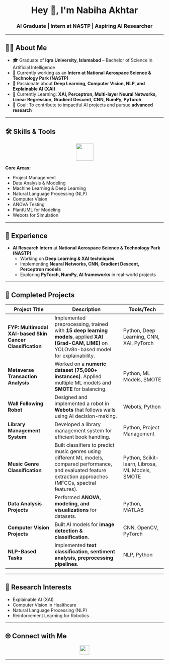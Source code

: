 <h1 align="center">Hey 👋, I'm Nabiha Akhtar</h1>
<h3 align="center">AI Graduate | Intern at NASTP | Aspiring AI Researcher</h3>

---

## 👩‍💻 About Me  
- 🎓 Graduate of **Iqra University, Islamabad** – Bachelor of Science in Artificial Intelligence  
- 💼 Currently working as an **Intern at National Aerospace Science & Technology Park (NASTP)**  
- 🔬 Passionate about **Deep Learning, Computer Vision, NLP, and Explainable AI (XAI)**  
- 🌱 Currently Learning: **XAI, Perceptron, Multi-layer Neural Networks, Linear Regression, Gradient Descent, CNN, NumPy, PyTorch**  
- 🎯 Goal: To contribute to impactful AI projects and pursue **advanced research**  

---

## 🛠️ Skills & Tools  

<div align="center">
  <img src="https://skillicons.dev/icons?i=python,pytorch,opencv,matlab,anaconda,googlecloud,word,canva" height="55"/>
</div>

**Core Areas:**  
- Project Management  
- Data Analysis & Modeling  
- Machine Learning & Deep Learning  
- Natural Language Processing (NLP)  
- Computer Vision  
- ANOVA Testing  
- PlantUML for Modeling  
- Webots for Simulation  

---

## 💼 Experience  

- **AI Research Intern** at **National Aerospace Science & Technology Park (NASTP)**  
  - Working on **Deep Learning & XAI techniques**  
  - Implementing **Neural Networks, CNN, Gradient Descent, Perceptron models**  
  - Exploring **PyTorch, NumPy, AI frameworks** in real-world projects  

---

## 📂 Completed Projects  

| Project Title | Description | Tools/Tech |
|--------------|-------------|------------|
| **FYP: Multimodal XAI-based Skin Cancer Classification** | Implemented preprocessing, trained with **15 deep learning models**, applied **XAI (Grad-CAM, LIME)** on YOLOv8n-based model for explainability. | Python, Deep Learning, CNN, XAI, PyTorch |
| **Metaverse Transaction Analysis** | Worked on a **numeric dataset (75,000+ instances)**. Applied multiple ML models and **SMOTE** for balancing. | Python, ML Models, SMOTE |
| **Wall Following Robot** | Designed and implemented a robot in **Webots** that follows walls using AI decision-making. | Webots, Python |
| **Library Management System** | Developed a library management system for efficient book handling. | Python, Project Management |
| **Music Genre Classification** | Built classifiers to predict music genres using different ML models, compared performance, and evaluated feature extraction approaches (MFCCs, spectral features). | Python, Scikit-learn, Librosa, ML Models, SMOTE |
| **Data Analysis Projects** | Performed **ANOVA, modeling, and visualizations** for datasets. | Python, MATLAB |
| **Computer Vision Projects** | Built AI models for **image detection & classification**. | CNN, OpenCV, PyTorch |
| **NLP-Based Tasks** | Implemented **text classification, sentiment analysis, preprocessing pipelines**. | NLP, Python |

---

## 🔬 Research Interests  
- Explainable AI (XAI)  
- Computer Vision in Healthcare  
- Natural Language Processing (NLP)  
- Reinforcement Learning for Robotics  

---



## 🌐 Connect with Me  

<div align="center">
  <a href="https://www.linkedin.com/in/nabihaakhtar" target="_blank">
    <img src="https://img.shields.io/static/v1?message=LinkedIn&logo=linkedin&label=&color=0077B5&logoColor=white&style=for-the-badge" height="30"/>
  </a>
</div>

---


